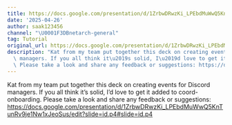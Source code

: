 ```yaml
---
title: https://docs.google.com/presentation/d/1ZrbwDRwzKi_LPEbdMuWwQ5KnTunRv9je1Nw1xJeoSus/edit?slide=id.p4#slide=id.p4
date: '2025-04-26'
author: saak123456
channel: "\U0001F3DBnetarch-general"
tag: Tutorial
original_url: https://docs.google.com/presentation/d/1ZrbwDRwzKi_LPEbdMuWwQ5KnTunRv9je1Nw1xJeoSus/edit?slide=id.p4#slide=id.p4
description: "Kat from my team put together this deck on creating events for Discord\
  \ managers. If you all think it\u2019s solid, I\u2019d love to get it added to coord-onboarding.\
  \ Please take a look and share any feedback or suggestions: https://docs.google.com/presentation/d/1ZrbwDRwzKi_LPEbdMuWwQ5KnTunRv9je1Nw1xJeoSus/edit?slide=id.p4#slide=id.p4"
---
```


Kat from my team put together this deck on creating events for Discord managers. If you all think it’s solid, I’d love to get it added to coord-onboarding. Please take a look and share any feedback or suggestions: https://docs.google.com/presentation/d/1ZrbwDRwzKi_LPEbdMuWwQ5KnTunRv9je1Nw1xJeoSus/edit?slide=id.p4#slide=id.p4